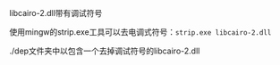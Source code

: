 libcairo-2.dll带有调试符号

使用mingw的strip.exe工具可以去电调式符号：`strip.exe libcairo-2.dll`

./dep文件夹中以包含一个去掉调试符号的libcairo-2.dll
